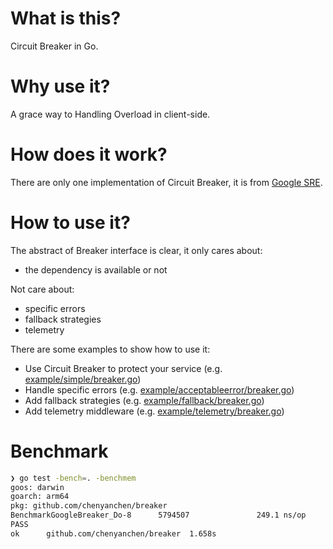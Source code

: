 # What is this?

Circuit Breaker in Go.

# Why use it?

A grace way to Handling Overload in client-side.

# How does it work?

There are only one implementation of Circuit Breaker, it is from [Google SRE](https://sre.google/sre-book/handling-overload).

# How to use it?

The abstract of Breaker interface is clear, it only cares about:

- the dependency is available or not

Not care about:

- specific errors
- fallback strategies
- telemetry

There are some examples to show how to use it:

- Use Circuit Breaker to protect your service (e.g. [example/simple/breaker.go](example/simple/breaker.go))
- Handle specific errors (e.g. [example/acceptableerror/breaker.go](example/acceptableerror/breaker.go))
- Add fallback strategies (e.g. [example/fallback/breaker.go](example/fallback/breaker.go))
- Add telemetry middleware (e.g. [example/telemetry/breaker.go](example/telemetry/breaker.go))

# Benchmark

```bash
❯ go test -bench=. -benchmem
goos: darwin
goarch: arm64
pkg: github.com/chenyanchen/breaker
BenchmarkGoogleBreaker_Do-8      5794507               249.1 ns/op             0 B/op          0 allocs/op
PASS
ok      github.com/chenyanchen/breaker  1.658s
```
